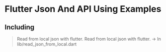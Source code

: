 # Flutter Json And API Using Examples

## Including
> Read from local json with flutter.
> Read from local json with flutter.    -> In lib/read_json_from_local.dart 
